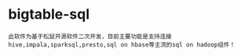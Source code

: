 # bigtable-sql
    此软件为基于松鼠开源软件二次开发，目前主要功能是支持连接hive,impala,sparksql,presto,sql on hbase等主流的sql on hadoop组件！
